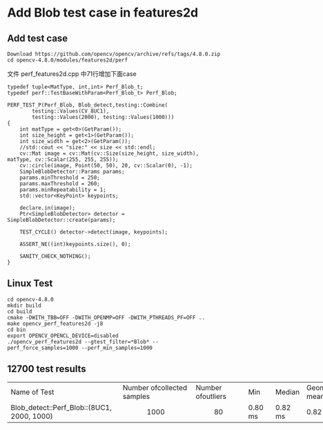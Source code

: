 # Add Blob test case in features2d

## Add test case
```
Download https://github.com/opencv/opencv/archive/refs/tags/4.8.0.zip
cd opencv-4.8.0/modules/features2d/perf
```
文件 perf_features2d.cpp 中71行增加下面case

```
typedef tuple<MatType, int,int> Perf_Blob_t;
typedef perf::TestBaseWithParam<Perf_Blob_t> Perf_Blob;

PERF_TEST_P(Perf_Blob, Blob_detect,testing::Combine(
        testing::Values(CV_8UC1),
        testing::Values(2000), testing::Values(1000)))
{
    int matType = get<0>(GetParam());
    int size_height = get<1>(GetParam());
    int size_width = get<2>(GetParam());
    //std::cout << "size:" << size << std::endl;
    cv::Mat image = cv::Mat(cv::Size(size_height, size_width), matType, cv::Scalar(255, 255, 255));
    cv::circle(image, Point(50, 50), 20, cv::Scalar(0), -1);
    SimpleBlobDetector::Params params;
    params.minThreshold = 250;
    params.maxThreshold = 260;
    params.minRepeatability = 1;  
    std::vector<KeyPoint> keypoints;

    declare.in(image);
    Ptr<SimpleBlobDetector> detector = SimpleBlobDetector::create(params);

    TEST_CYCLE() detector->detect(image, keypoints);
   
    ASSERT_NE((int)keypoints.size(), 0);
    
    SANITY_CHECK_NOTHING();
}
```

## Linux Test

```
cd opencv-4.8.0
mkdir build
cd build
cmake -DWITH_TBB=OFF -DWITH_OPENMP=OFF -DWITH_PTHREADS_PF=OFF ..
make opencv_perf_features2d -j8
cd bin
export OPENCV_OPENCL_DEVICE=disabled
./opencv_perf_features2d --gtest_filter=*Blob* --perf_force_samples=1000 --perf_min_samples=1000
```

## 12700 test results

<table border=0 cellpadding=0 cellspacing=0 width=989 style='border-collapse:
 collapse;table-layout:fixed;width:743pt'>
 <col width=277 style='mso-width-source:userset;mso-width-alt:10130;width:208pt'>
 <col width=189 style='mso-width-source:userset;mso-width-alt:6912;width:142pt'>
 <col width=124 style='mso-width-source:userset;mso-width-alt:4534;width:93pt'>
 <col width=53 style='mso-width-source:userset;mso-width-alt:1938;width:40pt'>
 <col width=55 style='mso-width-source:userset;mso-width-alt:2011;width:41pt'>
 <col width=112 style='mso-width-source:userset;mso-width-alt:4096;width:84pt'>
 <col width=53 style='mso-width-source:userset;mso-width-alt:1938;width:40pt'>
 <col width=126 style='mso-width-source:userset;mso-width-alt:4608;width:95pt'>
 <tr height=20 style='height:15.0pt'>
  <td height=20 class=xl65 width=277 style='height:15.0pt;width:208pt'>Name of
  Test</td>
  <td class=xl65 width=189 style='border-left:none;width:142pt'>Number
  ofcollected samples</td>
  <td class=xl65 width=124 style='border-left:none;width:93pt'>Number
  ofoutliers</td>
  <td class=xl65 width=53 style='border-left:none;width:40pt'>Min</td>
  <td class=xl65 width=55 style='border-left:none;width:41pt'>Median</td>
  <td class=xl65 width=112 style='border-left:none;width:84pt'>Geometric mean</td>
  <td class=xl65 width=53 style='border-left:none;width:40pt'>Mean</td>
  <td class=xl65 width=126 style='border-left:none;width:95pt'>Standard
  deviation</td>
 </tr>
 <tr height=20 style='height:15.0pt'>
  <td height=20 class=xl66 style='height:15.0pt;border-top:none'>Blob_detect::Perf_Blob::(8UC1,
  2000, 1000)</td>
  <td class=xl66  align=center style='border-top:none;border-left:none'>1000</td>
  <td class=xl66  align=center style='border-top:none;border-left:none'>80</td>
  <td class=xl66 style='border-top:none;border-left:none'>0.80 ms</td>
  <td class=xl66 style='border-top:none;border-left:none'>0.82 ms</td>
  <td class=xl66 style='border-top:none;border-left:none'>0.82 ms</td>
  <td class=xl66 style='border-top:none;border-left:none'>0.82 ms</td>
  <td class=xl66 style='border-top:none;border-left:none'>0.01 ms</td>
 </tr>
 <![if supportMisalignedColumns]>
 <tr height=0 style='display:none'>
  <td width=277 style='width:208pt'></td>
  <td width=189 style='width:142pt'></td>
  <td width=124 style='width:93pt'></td>
  <td width=53 style='width:40pt'></td>
  <td width=55 style='width:41pt'></td>
  <td width=112 style='width:84pt'></td>
  <td width=53 style='width:40pt'></td>
  <td width=126 style='width:95pt'></td>
 </tr>
 <![endif]>
</table>

</body>

